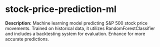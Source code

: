 # stock-price-prediction-ml
**Description:**  Machine learning model predicting S&amp;P 500 stock price movements. Trained on historical data, it utilizes RandomForestClassifier and includes a backtesting system for evaluation. Enhance for more accurate predictions.
